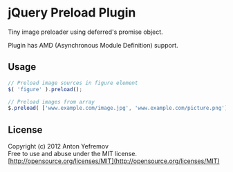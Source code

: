 # jQuery Preload Plugin

Tiny image preloader using deferred's promise object.

Plugin has AMD (Asynchronous Module Definition) support.

## Usage

```js
// Preload image sources in figure element
$( 'figure' ).preload();

// Preload images from array
$.preload( ['www.example.com/image.jpg', 'www.example.com/picture.png'] );
```

## License

Copyright (c) 2012 Anton Yefremov  
Free to use and abuse under the MIT license.  
[http://opensource.org/licenses/MIT](http://opensource.org/licenses/MIT)
